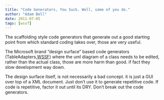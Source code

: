 ```yaml
---
title: "Code Generators, You Suck. Well, some of you do."
author: "Adam Bell"
date: 2011-07-05
tags: [wssf]
---
```


The scaffolding style code generators that generate out a good starting point from which standard coding takes over, those are very useful.

The Microsoft brand “design surface” based code generators (TableAdapters,[WSSF](http://servicefactory.codeplex.com)) where the uml diagram of a class needs to be edited, rather than the actual class, those are more harm than good. if fact they slow development way down.

The design surface itself, is not necessarily a bad concept. it is just a GUI over top of a XML document. Just don’t use it to generate repetitive code. If code is repetitive, factor it out until its DRY. Don’t break out the code generators.
